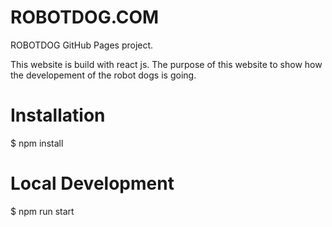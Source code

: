# ROBOTDOG.COM

ROBOTDOG GitHub Pages project.


This website is build with react js. The purpose of this website to show how the developement of the robot dogs is going.   

# Installation

$ npm install

# Local Development

$ npm run start
